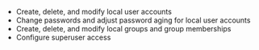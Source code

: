 -   Create, delete, and modify local user accounts
-   Change passwords and adjust password aging for local user accounts
-   Create, delete, and modify local groups and group memberships
-   Configure superuser access